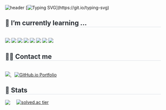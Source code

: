 ![header](https://capsule-render.vercel.app/api?type=waving&color=gradient&customColorList=3&height=200&section=header&text=Paladyn12's%20GITHUB&fontSize=50&fontAlign=68&fontAlignY=36)
[![Typing SVG](https://readme-typing-svg.demolab.com?font=Fira+Code&weight=500&size=30&duration=10000&pause=1000&color=2E2E2E&width=2000&height=100&lines=Back-End+Developer%2C+who+is+continuously+learning+and+growing.)](https://git.io/typing-svg)

<div style="text-align: left;"> 
    <div style="font-weight: 700; font-size: 15px; text-align: left; color: #282d33;">  </div> 
    </div>
    <div style="text-align: left;">
    <h2 style="border-bottom: 1px solid #d8dee4; color: #282d33;"> 🌱 I’m currently learning ... </h2> <br> 
    <div style="margin: ; text-align: left;" "text-align: left;">
          <img src="https://img.shields.io/badge/Java-007396?style=for-the-badge&logo=Java&logoColor=white">
          <img src="https://img.shields.io/badge/Spring-6DB33F?style=for-the-badge&logo=Spring&logoColor=white">
          <img src="https://img.shields.io/badge/spring boot-6DB33F?style=for-the-badge&logo=springboot&logoColor=white">
          <img src="https://img.shields.io/badge/React-61DAFB?style=for-the-badge&logo=React&logoColor=white">
          <img src="https://img.shields.io/badge/MySQL-4479A1?style=for-the-badge&logo=MySQL&logoColor=white">
          <img src="https://img.shields.io/badge/docker-2496ED?style=for-the-badge&logo=docker&logoColor=white">
          <img src="https://img.shields.io/badge/GitHub%20Actions-2088FF?style=for-the-badge&logo=githubactions&logoColor=white">
          <img src="https://img.shields.io/badge/aws EC2-FF9900?style=for-the-badge&logo=amazonec2&logoColor=white">
          </div>
    </div>
    <div style="text-align: left;">
  <h2 style="border-bottom: 1px solid #d8dee4; color: #282d33;"> 🧑‍💻 Contact me </h2> <br> 
  <div style="text-align: left;">
    <a href="https://www.notion.so/1acbe93dcc65807ba891ce3604c39e1d">
      <img src="https://img.shields.io/badge/Notion-000000?style=for-the-badge&logo=Notion&logoColor=white">
    </a>
    <a href="https://paladyn12.github.io" style="margin-left: 10px;">
      <img src="https://img.shields.io/badge/Github Pages-000000?style=for-the-badge&logo=github&logoColor=white" alt="GitHub.io Portfolio">
    </a>
  </div>
</div>
    <div style="text-align: left;"> 
  <h2 style="border-bottom: 1px solid #d8dee4; color: #282d33;"> 🏅 Stats </h2> 
  <div style="display: flex; flex-wrap: wrap; gap: 20px; align-items: center;">
    <img src="https://github-readme-stats.vercel.app/api/top-langs/?username=paladyn12&layout=compact&bg_color=180,00000000,&title_color=000000&text_color=000000" />
    <a href="https://solved.ac/paladyn">
      <img src="http://mazassumnida.wtf/api/v2/generate_badge?boj=paladyn" alt="solved.ac tier" />
    </a>
  </div>
</div>

<!--
**paladyn12/paladyn12** is a ✨ _special_ ✨ repository because its `README.md` (this file) appears on your GitHub profile.

Here are some ideas to get you started:

- 🔭 I’m currently working on ...
- 👯 I’m looking to collaborate on ...
- 🤔 I’m looking for help with ...
- 💬 Ask me about ...
- 📫 How to reach me: ...
- 😄 Pronouns: ...
- ⚡ Fun fact: ...
-->
